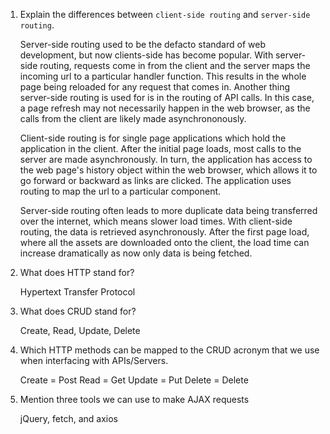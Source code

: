 1.  Explain the differences between `client-side routing` and `server-side routing`.

	Server-side routing used to be the defacto standard of web development, but now clients-side has
	become popular. With server-side routing, requests come in from the client and the server maps the
	incoming url to a particular handler function. This results in the whole page being reloaded for
	any request that comes in. Another thing server-side routing is used for is in the routing of API
	calls. In this case, a page refresh may not necessarily happen in the web browser, as the calls
    from the client are likely made asynchrononously.

    Client-side routing is for single page applications which hold the application in the client. After
    the initial page loads, most calls to the server are made asynchronously. In turn, the application
    has access to the web page's history object within the web browser, which allows it to go forward
    or backward as links are clicked. The application uses routing to map the url to a particular
    component.

    Server-side routing often leads to more duplicate data being transferred over the internet, which
    means slower load times. With client-side routing, the data is retrieved asynchronously. After the
    first page load, where all the assets are downloaded onto the client, the load time can increase
    dramatically as now only data is being fetched.

1.  What does HTTP stand for?

	Hypertext Transfer Protocol

1.  What does CRUD stand for?

	Create, Read, Update, Delete

1.  Which HTTP methods can be mapped to the CRUD acronym that we use when interfacing with APIs/Servers.

	Create	=	Post
	Read 	=	Get
	Update	=	Put
	Delete	=	Delete

1.  Mention three tools we can use to make AJAX requests

	jQuery, fetch, and axios